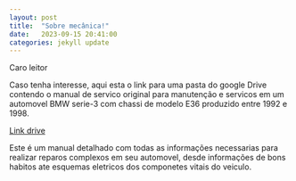```yaml
---
layout: post
title:  "Sobre mecânica!"
date:   2023-09-15 20:41:00
categories: jekyll update
---
```

Caro leitor

Caso tenha interesse, aqui esta o link para uma pasta do google Drive contendo o manual de servico original para manutenção e servicos 
em um automovel BMW serie-3 com chassi de modelo E36 produzido entre 1992 e 1998.

[Link drive][manual]

Este é um manual detalhado com todas as informações necessarias para realizar reparos complexos em seu automovel, desde informações de bons habitos ate esquemas eletricos dos componetes vitais do veiculo.

[Manual]: https://drive.google.com/drive/folders/1Z3zrxHBMB-6mOSG6DiUykJAlBVyobzjb?usp=drive_link